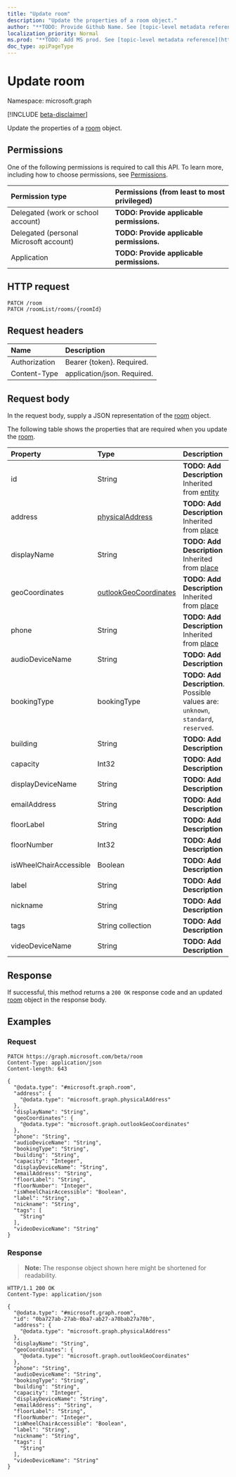 ```yaml
---
title: "Update room"
description: "Update the properties of a room object."
author: "**TODO: Provide Github Name. See [topic-level metadata reference](https://msgo.azurewebsites.net/add/document/guidelines/metadata.html#topic-level-metadata)**"
localization_priority: Normal
ms.prod: "**TODO: Add MS prod. See [topic-level metadata reference](https://msgo.azurewebsites.net/add/document/guidelines/metadata.html#topic-level-metadata)**"
doc_type: apiPageType
---
```


# Update room
Namespace: microsoft.graph

[!INCLUDE [beta-disclaimer](../../includes/beta-disclaimer.md)]

Update the properties of a [room](../resources/room.md) object.

## Permissions
One of the following permissions is required to call this API. To learn more, including how to choose permissions, see [Permissions](/graph/permissions-reference).

|Permission type|Permissions (from least to most privileged)|
|:---|:---|
|Delegated (work or school account)|**TODO: Provide applicable permissions.**|
|Delegated (personal Microsoft account)|**TODO: Provide applicable permissions.**|
|Application|**TODO: Provide applicable permissions.**|

## HTTP request

<!-- {
  "blockType": "ignored"
}
-->
``` http
PATCH /room
PATCH /roomList/rooms/{roomId}
```

## Request headers
|Name|Description|
|:---|:---|
|Authorization|Bearer {token}. Required.|
|Content-Type|application/json. Required.|

## Request body
In the request body, supply a JSON representation of the [room](../resources/room.md) object.

The following table shows the properties that are required when you update the [room](../resources/room.md).

|Property|Type|Description|
|:---|:---|:---|
|id|String|**TODO: Add Description** Inherited from [entity](../resources/entity.md)|
|address|[physicalAddress](../resources/physicaladdress.md)|**TODO: Add Description** Inherited from [place](../resources/place.md)|
|displayName|String|**TODO: Add Description** Inherited from [place](../resources/place.md)|
|geoCoordinates|[outlookGeoCoordinates](../resources/outlookgeocoordinates.md)|**TODO: Add Description** Inherited from [place](../resources/place.md)|
|phone|String|**TODO: Add Description** Inherited from [place](../resources/place.md)|
|audioDeviceName|String|**TODO: Add Description**|
|bookingType|bookingType|**TODO: Add Description**. Possible values are: `unknown`, `standard`, `reserved`.|
|building|String|**TODO: Add Description**|
|capacity|Int32|**TODO: Add Description**|
|displayDeviceName|String|**TODO: Add Description**|
|emailAddress|String|**TODO: Add Description**|
|floorLabel|String|**TODO: Add Description**|
|floorNumber|Int32|**TODO: Add Description**|
|isWheelChairAccessible|Boolean|**TODO: Add Description**|
|label|String|**TODO: Add Description**|
|nickname|String|**TODO: Add Description**|
|tags|String collection|**TODO: Add Description**|
|videoDeviceName|String|**TODO: Add Description**|



## Response

If successful, this method returns a `200 OK` response code and an updated [room](../resources/room.md) object in the response body.

## Examples

### Request
<!-- {
  "blockType": "request",
  "name": "update_room"
}
-->
``` http
PATCH https://graph.microsoft.com/beta/room
Content-Type: application/json
Content-length: 643

{
  "@odata.type": "#microsoft.graph.room",
  "address": {
    "@odata.type": "microsoft.graph.physicalAddress"
  },
  "displayName": "String",
  "geoCoordinates": {
    "@odata.type": "microsoft.graph.outlookGeoCoordinates"
  },
  "phone": "String",
  "audioDeviceName": "String",
  "bookingType": "String",
  "building": "String",
  "capacity": "Integer",
  "displayDeviceName": "String",
  "emailAddress": "String",
  "floorLabel": "String",
  "floorNumber": "Integer",
  "isWheelChairAccessible": "Boolean",
  "label": "String",
  "nickname": "String",
  "tags": [
    "String"
  ],
  "videoDeviceName": "String"
}
```


### Response
>**Note:** The response object shown here might be shortened for readability.
<!-- {
  "blockType": "response",
  "truncated": true
}
-->
``` http
HTTP/1.1 200 OK
Content-Type: application/json

{
  "@odata.type": "#microsoft.graph.room",
  "id": "0ba727ab-27ab-0ba7-ab27-a70bab27a70b",
  "address": {
    "@odata.type": "microsoft.graph.physicalAddress"
  },
  "displayName": "String",
  "geoCoordinates": {
    "@odata.type": "microsoft.graph.outlookGeoCoordinates"
  },
  "phone": "String",
  "audioDeviceName": "String",
  "bookingType": "String",
  "building": "String",
  "capacity": "Integer",
  "displayDeviceName": "String",
  "emailAddress": "String",
  "floorLabel": "String",
  "floorNumber": "Integer",
  "isWheelChairAccessible": "Boolean",
  "label": "String",
  "nickname": "String",
  "tags": [
    "String"
  ],
  "videoDeviceName": "String"
}
```

